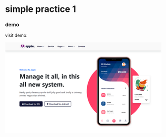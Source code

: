# simple practice 1

### demo 
visit demo: 

![](https://github.com/Hani-Shaif/simple_practice-_1/blob/main/screenshot.png)
